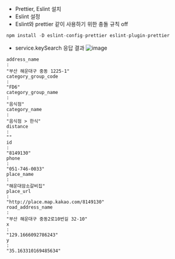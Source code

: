 - Prettier, Eslint 설치
- Eslint 설정
- Eslint와 prettier 같이 사용하기 위한 충돌 규칙 off

```jsx
npm install -D eslint-config-prettier eslint-plugin-prettier
```

- service.keySearch 응답 결과
  ![image](https://user-images.githubusercontent.com/109258497/215696559-a5f623bb-5f81-4bbb-8b5e-988d39da2a24.png)

```
address_name
:
"부산 해운대구 중동 1225-1"
category_group_code
:
"FD6"
category_group_name
:
"음식점"
category_name
:
"음식점 > 한식"
distance
:
""
id
:
"8149130"
phone
:
"051-746-0033"
place_name
:
"해운대암소갈비집"
place_url
:
"http://place.map.kakao.com/8149130"
road_address_name
:
"부산 해운대구 중동2로10번길 32-10"
x
:
"129.1666092786243"
y
:
"35.163310169485634"
```
